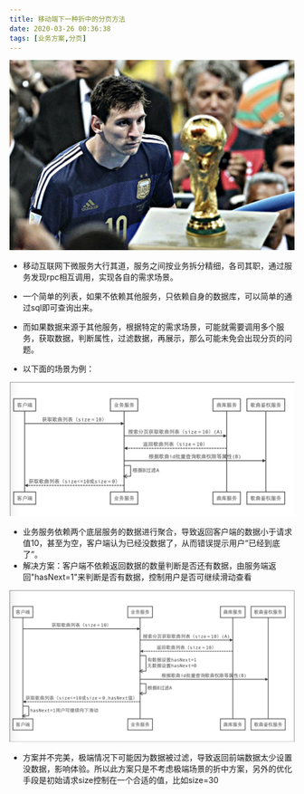 ```yaml
---
title: 移动端下一种折中的分页方法
date: 2020-03-26 00:36:38
tags: [业务方案,分页]
---
```


![](photo/Messi.jpg)

+ 移动互联网下微服务大行其道，服务之间按业务拆分精细，各司其职，通过服务发现rpc相互调用，实现各自的需求场景。
+ 一个简单的列表，如果不依赖其他服务，只依赖自身的数据库，可以简单的通过sql即可查询出来。
+ 而如果数据来源于其他服务，根据特定的需求场景，可能就需要调用多个服务，获取数据，判断属性，过滤数据，再展示，那么可能未免会出现分页的问题。
  
+ 以下面的场景为例：

![](20200326-移动端下一种折中分页方法/page1.png)

+ 业务服务依赖两个底层服务的数据进行聚合，导致返回客户端的数据小于请求值10，甚至为空，客户端认为已经没数据了，从而错误提示用户“已经到底了”。
+ 解决方案：客户端不依赖返回数据的数量判断是否还有数据，由服务端返回"hasNext=1"来判断是否有数据，控制用户是否可继续滑动查看


![](20200326-移动端下一种折中分页方法/page2.png)

+ 方案并不完美，极端情况下可能因为数据被过滤，导致返回前端数据太少设置没数据，影响体验。所以此方案只是不考虑极端场景的折中方案，另外的优化手段是初始请求size控制在一个合适的值，比如size=30

